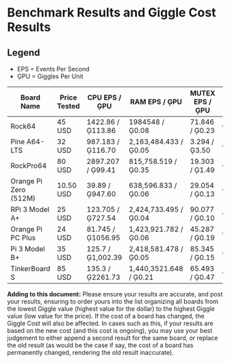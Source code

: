 # Benchmark Results and Giggle Cost Results

## Legend
* EPS = Events Per Second
* ĢPU = Giggles Per Unit

| Board Name  | Price Tested | CPU EPS / ĢPU | RAM EPS / ĢPU | MUTEX EPS / ĢPU | Giggle (Ģ) Cost | Tested By |
| ------------- | ------------- | ------------- | ------------- | ------------- | ------------- | ------------- |
| Rock64 | 45 USD | 1422.86 / Ģ113.86 | 1984548 / Ģ0.08 | 71.846 / Ģ0.23 | Ģ51.37 | Cat5TV |
| Pine A64-LTS | 32 USD | 987.183 / Ģ116.70 | 2,163,484.433 / Ģ0.05 | 3.294 / Ģ3.50 | Ģ75.65 | Cat5TV |
| RockPro64 | 80 USD | 2897.207 / Ģ99.41 | 815,758.519 / Ģ0.35 | 19.303 / Ģ1.49 | Ģ81.00 | Cat5TV |
| Orange Pi Zero (512M) | 10.50 USD | 39.89 / Ģ947.60 | 638,596.833 / Ģ0.06 | 29.054 / Ģ0.13 | Ģ94.78 | GitMarshallBill |
| RPi 3 Model A+ | 25 USD | 123.705 / Ģ727.54 | 2,424,733.495 / Ģ0.04 | 90.077 / Ģ0.10 | Ģ181.92 | GitMarshallBill |
| Orange Pi PC Plus | 24 USD | 81.745 / Ģ1056.95 | 1,423,921.782 / Ģ0.06 | 45.287 / Ģ0.19 | Ģ253.73 | GitMarshallBill |
| Pi 3 Model B+ | 35 USD | 125.7 / Ģ1,002.39 | 2,418,581.478 / Ģ0.05 | 85.345 / Ģ0.15 | Ģ350.90 | Cat5TV |
| TinkerBoard S | 85 USD | 135.3 / Ģ2261.73 | 1,440,3521.648 / Ģ0.21 | 65.493 / Ģ0.47 | Ģ1923.05 | GitMarshallBill |

**Adding to this document:** Please ensure your results are accurate, and post your results, ensuring to order yours into the list organizing all boards from the lowest Giggle value (highest value for the dollar) to the highest Giggle value (low value for the price). If the cost of a board has changed, the Giggle Cost will also be affected. In cases such as this, if your results are based on the new cost (and this cost is ongoing), you may use your best judgement to either append a second result for the same board, or replace the old result (as would be the case if say, the cost of a board has permanently changed, rendering the old result inaccurate).
